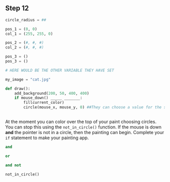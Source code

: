 ## Step 12

```python
circle_radius = ##

pos_1 = (0, 0) 
col_1 = (255, 255, 0)

pos_2 = (#, #, #)
col_2 = (#, #, #)

pos_3 = ()
pos_3 = ()

# HERE WOULD BE THE OTHER VARIABLE THEY HAVE SET

my_image = "cat.jpg"

def draw():
    add_background(200, 50, 400, 400)
    if mouse_down() _____ _______:
        fillcurrent_color)
        circle(mouse_x, mouse_y, 0) ##They can choose a value for the size of the circle.
    
```

At the moment you can color over the top of your paint choosing circles. You can stop this using the `not_in_circle()` function.
If the mouse is down **and** the pointer is not in a circle, then the painting can begin. Complete your `if` statement to make your painting app.

```python
and
```

```python
or
```

```python
and not
```

```python
not_in_circle()
```

